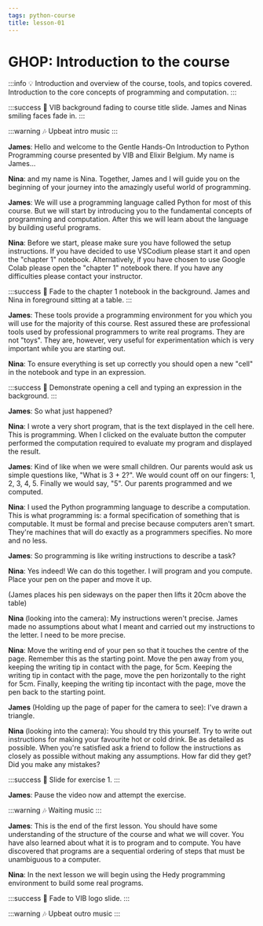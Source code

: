 ```yaml
---
tags: python-course
title: lesson-01
---
```


# GHOP: Introduction to the course

:::info
:bulb: Introduction and overview of the course, tools, and topics covered. Introduction to the core concepts of programming and computation.
:::

:::success
:movie_camera: VIB background fading to course title slide. James and Ninas smiling faces fade in.
:::

:::warning
:notes: Upbeat intro music
:::

**James**: Hello and welcome to the Gentle Hands-On Introduction to Python Programming course presented by VIB and Elixir Belgium. My name is James...

**Nina**: and my name is Nina. Together, James and I will guide you on the beginning of your journey into the amazingly useful world of programming.

**James**: We will use a programming language called Python for most of this course. But we will start by introducing you to the fundamental concepts of programming and computation. After this we will learn about the language by building useful programs.

**Nina**: Before we start, please make sure you have followed the setup instructions. If you have decided to use VSCodium please start it and open the "chapter 1" notebook. Alternatively, if you have chosen to use Google Colab please open the "chapter 1" notebook there. If you have any difficulties please contact your instructor.

:::success
:movie_camera: Fade to the chapter 1 notebook in the background. James and Nina in foreground sitting at a table.
:::

**James**: These tools provide a programming environment for you which you will use for the majority of this course. Rest assured these are professional tools used by professional programmers to write real programs. They are not "toys". They are, however, very useful for experimentation which is very important while you are starting out.

**Nina**: To ensure everything is set up correctly you should open a new "cell" in the notebook and type in an expression.

:::success
:movie_camera: Demonstrate opening a cell and typing an expression in the background.
:::

**James**: So what just happened?

**Nina**: I wrote a very short program, that is the text displayed in the cell here. This is programming. When I clicked on the evaluate button the computer performed the computation required to evaluate my program and displayed the result.

**James**: Kind of like when we were small children. Our parents would ask us simple questions like, "What is 3 + 2?". We would count off on our fingers: 1, 2, 3, 4, 5. Finally we would say, "5". Our parents programmed and we computed.

**Nina**: I used the Python programming language to describe a computation. This is what programming is: a formal specification of something that is computable. It must be formal and precise because computers aren't smart. They're machines that will do exactly as a programmers specifies. No more and no less.

**James**: So programming is like writing instructions to describe a task?

**Nina**: Yes indeed! We can do this together. I will program and you compute.
Place your pen on the paper and move it up.

(James places his pen sideways on the paper then lifts it 20cm above the table)

**Nina** (looking into the camera): My instructions weren't precise. James made no assumptions about what I meant and carried out my instructions to the letter. I need to be more precise.

**Nina**: Move the writing end of your pen so that it touches the centre of the page. Remember this as the starting point. Move the pen away from you, keeping the writing tip in contact with the page, for 5cm. Keeping the writing tip in contact with the page, move the pen horizontally to the right for 5cm. Finally, keeping the writing tip incontact with the page, move the pen back to the starting point.

**James** (Holding up the page of paper for the camera to see): I've drawn a triangle.

**Nina** (looking into the camera): You should try this yourself. Try to write out instructions for making your favourite hot or cold drink. Be as detailed as possible. When you're satisfied ask a friend to follow the instructions as closely as possible without making any assumptions. How far did they get? Did you make any mistakes? 

:::success
:movie_camera: Slide for exercise 1.
:::

**James**: Pause the video now and attempt the exercise.

:::warning
:notes: Waiting music
:::

**James**: This is the end of the first lesson. You should have some understanding of the structure of the course and what we will cover. You have also learned about what it is to program and to compute. You have discovered that programs are a sequential ordering of steps that must be unambiguous to a computer.

**Nina**: In the next lesson we will begin using the Hedy programming environment to build some real programs.

:::success
:movie_camera: Fade to VIB logo slide.
:::

:::warning
:notes: Upbeat outro music
:::
